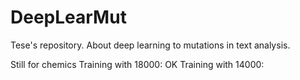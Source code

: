 # DeepLearMut
Tese's repository. About deep learning to mutations in text analysis.


Still for chemics
Training with 18000: OK
Training with 14000: 
